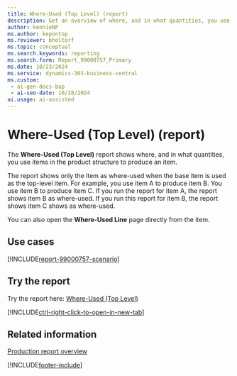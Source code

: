 ```yaml
---
title: Where-Used (Top Level) (report)
description: Get an overview of where, and in what quantities, you use items in the product structure of other items.
author: kennieNP
ms.author: kepontop
ms.reviewer: bholtorf
ms.topic: conceptual
ms.search.keywords: reporting
ms.search.form: Report_99000757_Primary
ms.date: 10/23/2024
ms.service: dynamics-365-business-central
ms.custom:
 - ai-gen-docs-bap
 - ai-seo-date: 10/28/2024
ai.usage: ai-assisted
---
```


# Where-Used (Top Level) (report)

The **Where-Used (Top Level)** report shows where, and in what quantities, you use items in the product structure to produce an item.

The report shows only the item as where-used when the base item is used as the top-level item. For example, you use item A to produce item B. You use item B to produce item C. If you run the report for item A, the report shows item B as where-used. If you run this report for item B, the report shows item C shows as where-used.

You can also open the **Where-Used Line** page directly from the item.

## Use cases

[!INCLUDE[report-99000757-scenario](../includes/report-99000757-scenario-include.md)]

<!-- 

Prompt

Below is a report in an ERP system. Provide 3-4 use cases for different personas working with production or manufacturing.

Format like this:    
  
As a <persona>, use the report to    
* use case 1  
* use case 2    

Do not capitalize the persona names. 

Do not start lines with "Use the data to"

## Report name
Where-Used (Top Level)

## Report description
The *Where-Used (Top Level)* report shows where and in what quantities items are used in the product structure to produce an item.
The report shows only the item as where-used, when the base item is used as the top-level item. For example, if item "A" is used to produce item "B", and item "B" is used to produce item "C", the report will show item B if you run this report for item A. If you run this report for item B, then item C will be shown as where-used.
You can also open the **Where-Used Line** page directly from the item.

### What the report does

### Use cases
Get an overview of where and in what quantities items are used in the product structure of an item.

Please include your data sources and URLs

-->

## Try the report

Try the report here: [Where-Used (Top Level)](https://businesscentral.dynamics.com?report=99000757)

[!INCLUDE[ctrl-right-click-to-open-in-new-tab](../includes/ctrl-right-click-to-open-in-new-tab.md)]

## Related information

[Production report overview](../production-reports.md)

[!INCLUDE[footer-include](../includes/footer-banner.md)]